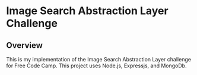 # Image Search Abstraction Layer Challenge

## Overview

This is my implementation of the Image Search Abstraction Layer challenge for Free Code Camp. This project
uses Node.js, Expressjs, and MongoDb.
